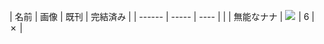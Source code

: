 |  名前  |  画像 | 既刊 | 完結済み | 
| ------ | ----- | ---- |          |
|  無能なナナ  |  <a target="_blank"  href="https://www.amazon.co.jp/gp/product/B01MZF80RW/ref=as_li_tl?ie=UTF8&camp=247&creative=1211&creativeASIN=B01MZF80RW&linkCode=as2&tag=researchatf04-22&linkId=47238a95a28090d7b5fb4324a65d1858"><img border="0" src="//ws-fe.amazon-adsystem.com/widgets/q?_encoding=UTF8&MarketPlace=JP&ASIN=B01MZF80RW&ServiceVersion=20070822&ID=AsinImage&WS=1&Format=_SL110_&tag=researchatf04-22" ></a><img src="//ir-jp.amazon-adsystem.com/e/ir?t=researchatf04-22&l=am2&o=9&a=B01MZF80RW" width="1" height="1" border="0" alt="" style="border:none !important; margin:0px !important;" />  | 6 | ✗ |
